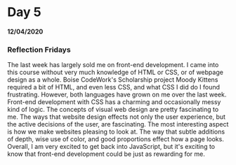 # Day 5
 __12/04/2020__
 
 ### Reflection Fridays
 The last week has largely sold me on front-end development. I came into this course without very much knowledge of HTML or CSS, or of webpage design as a whole. Boise CodeWork's Scholarship project Moody Kittens required a bit of HTML, and even less CSS, and what CSS I did do I found frustrating. However, both languages have grown on me over the last week. Front-end development with CSS has a charming and occasionally messy kind of logic. The concepts of visual web design are pretty fascinating to me. The ways that website design effects not only the user experience, but the active decisions of the user, are fascinating. The most interesting aspect is how we make websites pleasing to look at. The way that subtle additions of depth, wise use of color, and good proportions effect how a page looks. Overall, I am very excited to get back into JavaScript, but it's exciting to know that front-end development could be just as rewarding for me.